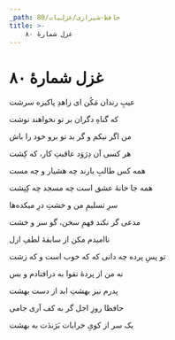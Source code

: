 ```yaml
---
_path: حافظ-شیرازی/غزلیات/80
title: >-
    غزل شمارهٔ ۸۰
---
```

# غزل شمارهٔ ۸۰

<div class="b" id="bn1"><div class="m1"><p>عیبِ رندان مَکُن ای زاهدِ پاکیزه سرشت</p></div>
<div class="m2"><p>که گناهِ دگران بر تو نخواهند نوشت</p></div></div>
<div class="b" id="bn2"><div class="m1"><p>من اگر نیکم و گر بد تو برو خود را باش</p></div>
<div class="m2"><p>هر کسی آن دِرَوَد عاقبتِ کار، که کِشت</p></div></div>
<div class="b" id="bn3"><div class="m1"><p>همه کس طالبِ یارند چه هشیار و چه مست</p></div>
<div class="m2"><p>همه جا خانهٔ عشق است چه مسجد چه کِنِشت</p></div></div>
<div class="b" id="bn4"><div class="m1"><p>سرِ تسلیمِ من و خشتِ درِ میکده‌ها</p></div>
<div class="m2"><p>مدعی گر نکند فهمِ سخن، گو سر و خشت</p></div></div>
<div class="b" id="bn5"><div class="m1"><p>ناامیدم مکن از سابقهٔ لطفِ ازل</p></div>
<div class="m2"><p>تو پسِ پرده چه دانی که که خوب است و که زشت</p></div></div>
<div class="b" id="bn6"><div class="m1"><p>نه من از پردهٔ تقوا به درافتادم و بس</p></div>
<div class="m2"><p>پدرم نیز بهشتِ ابد از دست بهشت</p></div></div>
<div class="b" id="bn7"><div class="m1"><p>حافظا روزِ اجل گر به کف آری جامی</p></div>
<div class="m2"><p>یک سر از کویِ خرابات بَرَندَت به بهشت</p></div></div>
